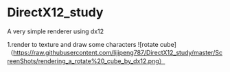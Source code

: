 # DirectX12_study
A very simple renderer using dx12

1.render to texture and draw some characters
![rotate cube]（https://raw.githubusercontent.com/lijipeng787/DirectX12_study/master/ScreenShots/rendering_a_rotate%20_cube_by_dx12.png）
